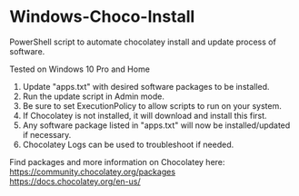 # Windows-Choco-Install
PowerShell script to automate chocolatey install and update process of software.

Tested on Windows 10 Pro and Home

1. Update "apps.txt" with desired software packages to be installed.
2. Run the update script in Admin mode.
3. Be sure to set ExecutionPolicy to allow scripts to run on your system.
4. If Chocolatey is not installed, it will download and install this first.
5. Any software package listed in "apps.txt" will now be installed/updated if necessary.
6. Chocolatey Logs can be used to troubleshoot if needed.

Find packages and more information on Chocolatey here:
https://community.chocolatey.org/packages
https://docs.chocolatey.org/en-us/
